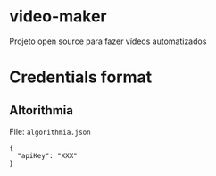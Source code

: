 # video-maker

Projeto open source para fazer vídeos automatizados

# Credentials format

## Altorithmia

File: `algorithmia.json`

```
{
  "apiKey": "XXX"
}

```
